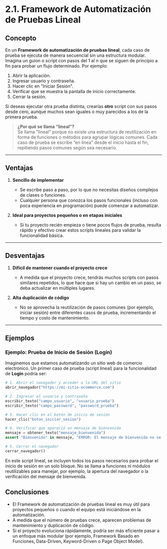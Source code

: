# 2.1. Framework de Automatización de Pruebas Lineal

## Concepto
En un **Framework de automatización de pruebas lineal**, cada caso de prueba se ejecuta de manera secuencial sin una estructura modular. Imagina un guion o script con pasos del 1 al *n* que se siguen de principio a fin para probar un flujo determinado. Por ejemplo:

1. Abrir la aplicación.  
2. Ingresar usuario y contraseña.  
3. Hacer clic en "Iniciar Sesión".  
4. Verificar que se muestra la pantalla de inicio correctamente.  
5. Cerrar la sesión.

Si deseas ejecutar otra prueba distinta, crearías **otro** script con sus pasos desde cero, aunque muchos sean iguales o muy parecidos a los de la primera prueba.

> **¿Por qué se llama “lineal”?**  
> Se llama "lineal" porque no existe una estructura de reutilización en forma de funciones o métodos para agrupar lógicas comunes. Cada caso de prueba se escribe “en línea” desde el inicio hasta el fin, repitiendo pasos comunes según sea necesario.

---

## Ventajas

1. **Sencillo de implementar**  
   - Se escribe paso a paso, por lo que no necesitas diseños complejos de clases o funciones.  
   - Cualquier persona que conozca los pasos funcionales (incluso con poca experiencia en programación) puede comenzar a automatizar.

2. **Ideal para proyectos pequeños o en etapas iniciales**  
   - Si tu proyecto recién empieza o tiene pocos flujos de prueba, resulta rápido y efectivo crear estos scripts lineales para validar la funcionalidad básica.

---

## Desventajas

1. **Difícil de mantener cuando el proyecto crece**  
   - A medida que el proyecto crece, tendrás muchos scripts con pasos similares repetidos, lo que hace que si hay un cambio en un paso, se deba actualizar en múltiples lugares.

2. **Alta duplicación de código**  
   - No se aprovecha la reutilización de pasos comunes (por ejemplo, iniciar sesión) entre diferentes casos de prueba, incrementando el tiempo y costo de mantenimiento.

---

## Ejemplos

### Ejemplo: Prueba de Inicio de Sesión (Login)

Imaginemos que estamos automatizando un sitio web de comercio electrónico. Un primer caso de prueba (script lineal) para la funcionalidad de **Login** podría ser:

```python
# 1. Abrir el navegador y acceder a la URL del sitio
abrir_navegador("https://mi-sitio-ecommerce.com")

# 2. Ingresar el usuario y contraseña
escribir_texto("campo_usuario", "usuario_prueba")
escribir_texto("campo_password", "password_prueba")

# 3. Hacer clic en el botón de inicio de sesión
hacer_clic("boton_iniciar_sesion")

# 4. Verificar que apareció un mensaje de bienvenida
mensaje = obtener_texto("mensaje_bienvenida")
assert "Bienvenido" in mensaje, "ERROR: El mensaje de bienvenida no se mostró correctamente."

# 5. Cerrar el navegador
cerrar_navegador()
```

En este script lineal, se incluyen todos los pasos necesarios para probar el inicio de sesión en un solo bloque. No se llama a funciones ni módulos reutilizables para manejar, por ejemplo, la apertura del navegador o la verificación del mensaje de bienvenida.

## Conclusiones
- El Framework de automatización de pruebas lineal es muy útil para proyectos pequeños o cuando el equipo está iniciándose en la automatización.
- A medida que el número de pruebas crece, aparecen problemas de mantenimiento y duplicación de código.
- Si el proyecto evoluciona rápidamente, podría ser más eficiente pasar a un enfoque más modular (por ejemplo, Framework Basado en Funciones, Data-Driven, Keyword-Driven o Page Object Model).